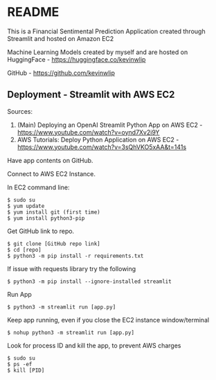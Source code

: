 
README
======

This is a Financial Sentimental Prediction Application created through 
Streamlit and hosted on Amazon EC2

Machine Learning Models created by myself and are hosted on
HuggingFace - https://huggingface.co/kevinwlip

GitHub - https://github.com/kevinwlip


Deployment - Streamlit with AWS EC2
-----------------------------------

Sources:
1. (Main) Deploying an OpenAI Streamlit Python App on AWS EC2 - https://www.youtube.com/watch?v=oynd7Xv2i9Y
2. AWS Tutorials: Deploy Python Application on AWS EC2 - https://www.youtube.com/watch?v=3sQhVKO5xAA&t=141s


Have app contents on GitHub.

Connect to AWS EC2 Instance.

In EC2 command line:

```
$ sudo su
$ yum update
$ yum install git (first time)
$ yum install python3-pip
```

Get GitHub link to repo.
```
$ git clone [GitHub repo link]
$ cd [repo]
$ python3 -m pip install -r requirements.txt
```

If issue with requests library try the following

`$ python3 -m pip install --ignore-installed streamlit`

Run App

`$ python3 -m streamlit run [app.py]`

Keep app running, even if you close the EC2 instance window/terminal

`$ nohup python3 -m streamlit run [app.py]`

Look for process ID and kill the app, to prevent AWS charges
```
$ sudo su
$ ps -ef
$ kill [PID]
```